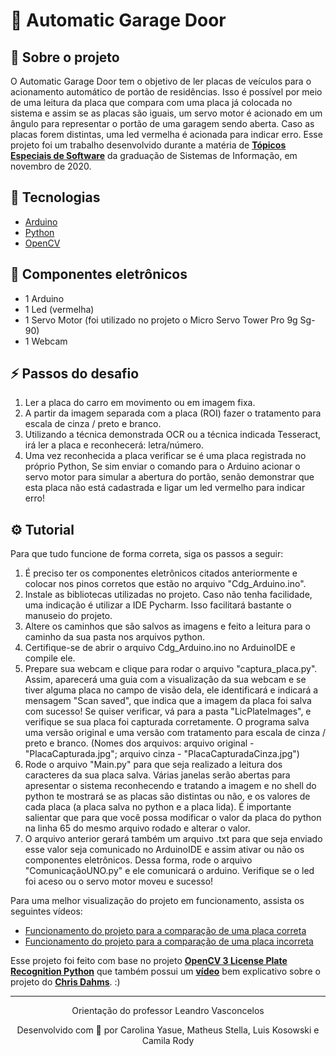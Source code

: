 # 🚗 Automatic Garage Door

## 📖 Sobre o projeto
O Automatic Garage Door tem o objetivo de ler placas de veículos para o acionamento automático de portão de residências.
Isso é possível por meio de uma leitura da placa que compara com uma placa já colocada no sistema e assim se as placas são iguais, um servo motor é acionado em um ângulo para representar o portão de uma garagem sendo aberta. Caso as placas forem distintas, uma led vermelha é acionada para indicar erro.
Esse projeto foi um trabalho desenvolvido durante a matéria de **[Tópicos Especiais de Software](https://github.com/Carolys/course-information-systems/tree/master/special-software-topics)** da graduação de Sistemas de Informação, em novembro de 2020.

## 🚀 Tecnologias
- [Arduino](https://www.arduino.cc/en/Main/software)
- [Python](https://www.python.org) 
- [OpenCV](https://opencv.org)

## 🔌 Componentes eletrônicos
- 1 Arduino
- 1 Led (vermelha)
- 1 Servo Motor (foi utilizado no projeto o Micro Servo Tower Pro 9g Sg-90)
- 1 Webcam

## ⚡ Passos do desafio

1. Ler a placa do carro em movimento ou em imagem fixa.
2. A partir da imagem separada com a placa (ROI) fazer o tratamento para escala de cinza / preto e branco.
3. Utilizando a técnica demonstrada OCR ou a técnica indicada Tesseract, irá ler a placa e reconhecerá: letra/número.
4. Uma vez reconhecida a placa verificar se é uma placa registrada no próprio Python, Se sim enviar o comando para o Arduino acionar o servo motor para simular a abertura do portão, senão demonstrar que esta placa não está cadastrada e ligar um led vermelho para indicar erro!

## ⚙️ Tutorial

Para que tudo funcione de forma correta, siga os passos a seguir:
1. É preciso ter os componentes eletrônicos citados anteriormente e colocar nos pinos corretos que estão no arquivo "Cdg_Arduino.ino". 
2. Instale as bibliotecas utilizadas no projeto. Caso não tenha facilidade, uma indicação é utilizar a IDE Pycharm. Isso facilitará bastante o manuseio do projeto.
3. Altere os caminhos que são salvos as imagens e feito a leitura para o caminho da sua pasta nos arquivos python.
4. Certifique-se de abrir o arquivo Cdg_Arduino.ino no ArduinoIDE e compile ele.
5. Prepare sua webcam e clique para rodar o arquivo "captura_placa.py". Assim, aparecerá uma guia com a visualização da sua webcam e se tiver alguma placa no campo de visão dela, ele identificará e indicará a mensagem "Scan saved", que indica que a imagem da placa foi salva com sucesso! Se quiser verificar, vá para a pasta "LicPlateImages", e verifique se sua placa foi capturada corretamente. O programa salva uma versão original e uma versão com tratamento para escala de cinza / preto e branco. (Nomes dos arquivos: arquivo original - "PlacaCapturada.jpg"; arquivo cinza - "PlacaCapturadaCinza.jpg")
6. Rode o arquivo "Main.py" para que seja realizado a leitura dos caracteres da sua placa salva. Várias janelas serão abertas para apresentar o sistema reconhecendo e tratando a imagem e no shell do python te mostrará se as placas são distintas ou não, e os valores de cada placa (a placa salva no python e a placa lida). É importante salientar que para que você possa modificar o valor da placa do python na linha 65 do mesmo arquivo rodado e alterar o valor.
7. O arquivo anterior gerará também um arquivo .txt para que seja enviado esse valor seja comunicado no ArduinoIDE e assim ativar ou não os componentes eletrônicos. Dessa forma, rode o arquivo "ComunicaçãoUNO.py" e ele comunicará o arduino. Verifique se o led foi aceso ou o servo motor moveu e sucesso!

Para uma melhor visualização do projeto em funcionamento, assista os seguintes vídeos:
- [Funcionamento do projeto para a comparação de uma placa correta](https://www.youtube.com/watch?v=nLU-K-XNXCE)
- [Funcionamento do projeto para a comparação de uma placa incorreta](https://www.youtube.com/watch?v=pp9qDowOIX8)

Esse projeto foi feito com base no projeto **[OpenCV 3 License Plate Recognition Python](https://github.com/MicrocontrollersAndMore/OpenCV_3_License_Plate_Recognition_Python)** que também possui um **[vídeo](https://www.youtube.com/watch?v=fJcl6Gw1D8k&ab_channel=ChrisDahms)** bem explicativo sobre o projeto do **[Chris Dahms](https://github.com/MicrocontrollersAndMore)**. :)

---

<p align="center">Orientação do professor Leandro Vasconcelos</p>
<p align="center">Desenvolvido com 💜 por Carolina Yasue, Matheus Stella, Luis Kosowski e Camila Rody</p>
